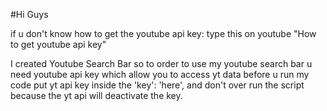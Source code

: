 #Hi Guys 

if u don't know how to get the youtube api key: type this on youtube "How to get youtube api key"

I created Youtube Search Bar so to order to use my youtube search bar u need youtube api key which allow you to access yt data
before u run my code put yt api key inside the 'key': 'here', and don't over run the script because the yt api will deactivate the 
key.

